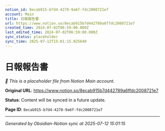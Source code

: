 ```yaml
---
notion_id: 8ecab915-b7d4-4278-9a6f-fdc2008721e7
account: Main
title: 日報報告書
url: https://www.notion.so/8ecab915b7d442789a6ffdc2008721e7
created_time: 2024-07-02T06:59:00.000Z
last_edited_time: 2024-07-02T06:59:00.000Z
sync_status: placeholder
sync_time: 2025-07-12T15:01:15.025640
---
```


# 日報報告書

*🔄 This is a placeholder file from Notion Main account.*

**Original URL**: https://www.notion.so/8ecab915b7d442789a6ffdc2008721e7

**Status**: Content will be synced in a future update.

**Page ID**: `8ecab915-b7d4-4278-9a6f-fdc2008721e7`

---

*Generated by Obsidian-Notion sync at 2025-07-12 15:01:15*
